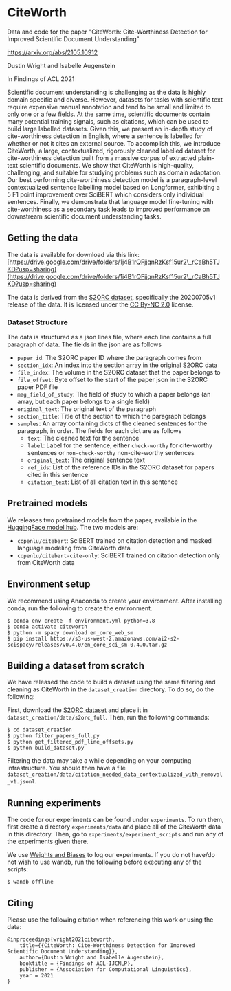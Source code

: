 # CiteWorth
Data and code for the paper "CiteWorth: Cite-Worthiness Detection for Improved Scientific Document Understanding"

https://arxiv.org/abs/2105.10912

Dustin Wright and Isabelle Augenstein

In Findings of ACL 2021

Scientific document understanding is challenging as the data is highly domain specific and diverse. However, datasets for tasks with scientific text require expensive manual annotation and tend to be small and limited to only one or a few fields. At the same time, scientific documents contain many potential training signals, such as citations, which can be used to build large labelled datasets. Given this, we present an in-depth study of cite-worthiness detection in English, where a sentence is labelled for whether or not it cites an external source. To accomplish this, we introduce CiteWorth, a large, contextualized, rigorously cleaned labelled dataset for cite-worthiness detection built from a massive corpus of extracted plain-text scientific documents. We show that CiteWorth is high-quality, challenging, and suitable for studying problems such as domain adaptation. Our best performing cite-worthiness detection model is a paragraph-level contextualized sentence labelling model based on Longformer, exhibiting a 5 F1 point improvement over SciBERT which considers only individual sentences. Finally, we demonstrate that language model fine-tuning with cite-worthiness as a secondary task leads to improved performance on downstream scientific document understanding tasks.

## Getting the data
The data is available for download via this link: [https://drive.google.com/drive/folders/1j4B1rQFjjqnRzKsf15ur2\_rCaBh5TJKD?usp=sharing](https://drive.google.com/drive/folders/1j4B1rQFjjqnRzKsf15ur2\_rCaBh5TJKD?usp=sharing)

The data is derived from the [S2ORC dataset](https://github.com/allenai/s2orc), specifically the 20200705v1 release of the data. It is licensed under the [CC By-NC 2.0](https://creativecommons.org/licenses/by-nc/2.0/) license.   

### Dataset Structure

The data is structured as a json lines file, where each line contains a full paragraph of data. The fields in the json are as follows
 - `paper_id`: The S2ORC paper ID where the paragraph comes from
 - `section_idx`: An index into the section array in the original S2ORC data
 - `file_index`: The volume in the S2ORC dataset that the paper belongs to
 - `file_offset`: Byte offset to the start of the paper json in the S2ORC paper PDF file
 - `mag_field_of_study`: The field of study to which a paper belongs (an array, but each paper belongs to a single field)
 - `original_text`: The original text of the paragraph
 - `section_title`: Title of the section to which the paragraph belongs
 - `samples`: An array containing dicts of the cleaned sentences for the paragraph, in order. The fields for each dict are as follows
   - `text`: The cleaned text for the sentence
   - `label`: Label for the sentence, either `check-worthy` for cite-worthy sentences or `non-check-worthy` non-cite-worthy sentences
   - `original_text`: The original sentence text
   - `ref_ids`: List of the reference IDs in the S2ORC dataset for papers cited in this sentence
   - `citation_text`: List of all citation text in this sentence

## Pretrained models
We releases two pretrained models from the paper, available in the [HuggingFace model hub](https://huggingface.co/copenlu). The two models are:
 - `copenlu/citebert`: SciBERT trained on citation detection and masked language modeling from CiteWorth data
 - `copenlu/citebert-cite-only`: SciBERT trained on citation detection only from CiteWorth data

## Environment setup
We recommend using Anaconda to create your environment. After installing conda, run the following to create the environment.
```[bash]
$ conda env create -f environment.yml python=3.8
$ conda activate citeworth
$ python -m spacy download en_core_web_sm
$ pip install https://s3-us-west-2.amazonaws.com/ai2-s2-scispacy/releases/v0.4.0/en_core_sci_sm-0.4.0.tar.gz   
``` 

## Building a dataset from scratch
We have released the code to build a dataset using the same filtering and cleaning as CiteWorth in the `dataset_creation` directory. To do so, do the following:

First, download the [S2ORC dataset](https://github.com/allenai/s2orc) and place it in `dataset_creation/data/s2orc_full`. Then, run the following commands:
```[bash]
$ cd dataset_creation
$ python filter_papers_full.py
$ python get_filtered_pdf_line_offsets.py
$ python build_dataset.py
```

Filtering the data may take a while depending on your computing infrastructure. You should then have a file `dataset_creation/data/citation_needed_data_contextualized_with_removal_v1.jsonl`. 


## Running experiments
The code for our experiments can be found under `experiments`. To run them, first create a directory `experiments/data` and place all of the CiteWorth data in this directory. Then, go to `experiments/experiment_scripts` and run any of the experiments given there.

We use [Weights and Biases](https://wandb.ai/site) to log our experiments. If you do not have/do not wish to use wandb, run the following before executing any of the scripts:
```
$ wandb offline
```


## Citing
Please use the following citation when referencing this work or using the data:

```
@inproceedings{wright2021citeworth,
    title={{CiteWorth: Cite-Worthiness Detection for Improved Scientific Document Understanding}},
    author={Dustin Wright and Isabelle Augenstein},
    booktitle = {Findings of ACL-IJCNLP},
    publisher = {Association for Computational Linguistics},
    year = 2021
}
```
